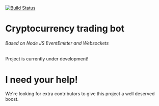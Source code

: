 [![Build Status](https://travis-ci.com/cwouter/node-dahua-api.svg?branch=master)](https://travis-ci.com/cwouter/node-dahua-api)

# Cryptocurrency trading bot
###### Based on Node JS EventEmitter and Websockets

Project is currently under development!

# I need your help!
We're looking for extra contributors to give this project a well deserved boost.
